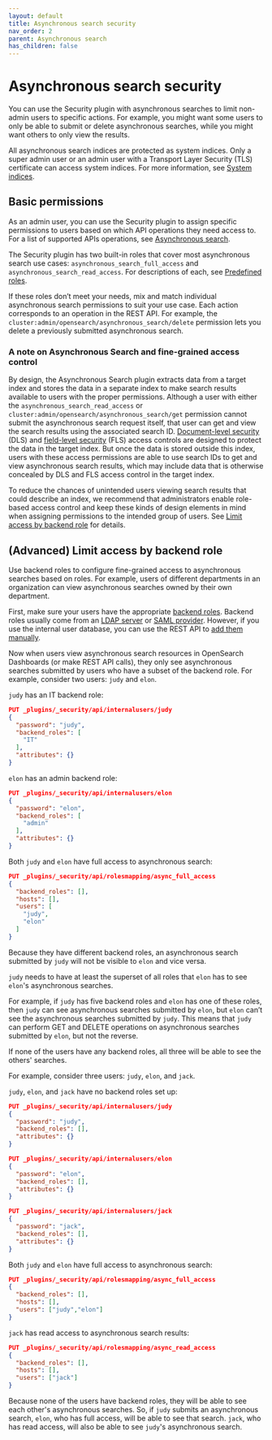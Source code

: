```yaml
---
layout: default
title: Asynchronous search security
nav_order: 2
parent: Asynchronous search
has_children: false
---
```


# Asynchronous search security

You can use the Security plugin with asynchronous searches to limit non-admin users to specific actions. For example, you might want some users to only be able to submit or delete asynchronous searches, while you might want others to only view the results.

All asynchronous search indices are protected as system indices. Only a super admin user or an admin user with a Transport Layer Security (TLS) certificate can access system indices. For more information, see [System indices]({{site.url}}{{site.baseurl}}/security/configuration/system-indices/).

## Basic permissions

As an admin user, you can use the Security plugin to assign specific permissions to users based on which API operations they need access to. For a list of supported APIs operations, see [Asynchronous search]({{site.url}}{{site.baseurl}}/).

The Security plugin has two built-in roles that cover most asynchronous search use cases: `asynchronous_search_full_access` and `asynchronous_search_read_access`. For descriptions of each, see [Predefined roles]({{site.url}}{{site.baseurl}}/security/access-control/users-roles#predefined-roles).

If these roles don’t meet your needs, mix and match individual asynchronous search permissions to suit your use case. Each action corresponds to an operation in the REST API. For example, the `cluster:admin/opensearch/asynchronous_search/delete` permission lets you delete a previously submitted asynchronous search.

### A note on Asynchronous Search and fine-grained access control

By design, the Asynchronous Search plugin extracts data from a target index and stores the data in a separate index to make search results available to users with the proper permissions. Although a user with either the `asynchronous_search_read_access` or `cluster:admin/opensearch/asynchronous_search/get` permission cannot submit the asynchronous search request itself, that user can get and view the search results using the associated search ID. [Document-level security]({{site.url}}{{site.baseurl}}/security/access-control/document-level-security) (DLS) and [field-level security]({{site.url}}{{site.baseurl}}/security/access-control/field-level-security) (FLS) access controls are designed to protect the data in the target index. But once the data is stored outside this index, users with these access permissions are able to use search IDs to get and view asynchronous search results, which may include data that is otherwise concealed by DLS and FLS access control in the target index.

To reduce the chances of unintended users viewing search results that could describe an index, we recommend that administrators enable role-based access control and keep these kinds of design elements in mind when assigning permissions to the intended group of users. See [Limit access by backend role](#advanced-limit-access-by-backend-role) for details.

## (Advanced) Limit access by backend role

Use backend roles to configure fine-grained access to asynchronous searches based on roles. For example, users of different departments in an organization can view asynchronous searches owned by their own department.

First, make sure your users have the appropriate [backend roles]({{site.url}}{{site.baseurl}}/security/access-control/index/). Backend roles usually come from an [LDAP server]({{site.url}}{{site.baseurl}}/security/configuration/ldap/) or [SAML provider]({{site.url}}{{site.baseurl}}/security/configuration/saml/). However, if you use the internal user database, you can use the REST API to [add them manually]({{site.url}}{{site.baseurl}}/security/access-control/api#create-user).

Now when users view asynchronous search resources in OpenSearch Dashboards (or make REST API calls), they only see asynchronous searches submitted by users who have a subset of the backend role.
For example, consider two users: `judy` and `elon`.

`judy` has an IT backend role:

```json
PUT _plugins/_security/api/internalusers/judy
{
  "password": "judy",
  "backend_roles": [
    "IT"
  ],
  "attributes": {}
}
```

`elon` has an admin backend role:

```json
PUT _plugins/_security/api/internalusers/elon
{
  "password": "elon",
  "backend_roles": [
    "admin"
  ],
  "attributes": {}
}
```

Both `judy` and `elon` have full access to asynchronous search:

```json
PUT _plugins/_security/api/rolesmapping/async_full_access
{
  "backend_roles": [],
  "hosts": [],
  "users": [
    "judy",
    "elon"
  ]
}
```

Because they have different backend roles, an asynchronous search submitted by `judy` will not be visible to `elon` and vice versa.

`judy` needs to have at least the superset of all roles that `elon` has to see `elon`'s asynchronous searches.

For example, if `judy` has five backend roles and `elon` has one of these roles, then `judy` can see asynchronous searches submitted by `elon`, but `elon` can’t see the asynchronous searches submitted by `judy`. This means that `judy` can perform GET and DELETE operations on asynchronous searches submitted by `elon`, but not the reverse.

If none of the users have any backend roles, all three will be able to see the others' searches.

For example, consider three users: `judy`, `elon`, and `jack`.

`judy`, `elon`, and `jack` have no backend roles set up:

```json
PUT _plugins/_security/api/internalusers/judy
{
  "password": "judy",
  "backend_roles": [],
  "attributes": {}
}
```

```json
PUT _plugins/_security/api/internalusers/elon
{
  "password": "elon",
  "backend_roles": [],
  "attributes": {}
}
```

```json
PUT _plugins/_security/api/internalusers/jack
{
  "password": "jack",
  "backend_roles": [],
  "attributes": {}
}
```

Both `judy` and `elon` have full access to asynchronous search:

```json
PUT _plugins/_security/api/rolesmapping/async_full_access
{
  "backend_roles": [],
  "hosts": [],
  "users": ["judy","elon"]
}
```

`jack` has read access to asynchronous search results:

```json
PUT _plugins/_security/api/rolesmapping/async_read_access
{
  "backend_roles": [],
  "hosts": [],
  "users": ["jack"]
}
```

Because none of the users have backend roles, they will be able to see each other's asynchronous searches. So, if `judy` submits an asynchronous search, `elon`, who has full access, will be able to see that search. `jack`, who has read access, will also be able to see `judy`'s asynchronous search.